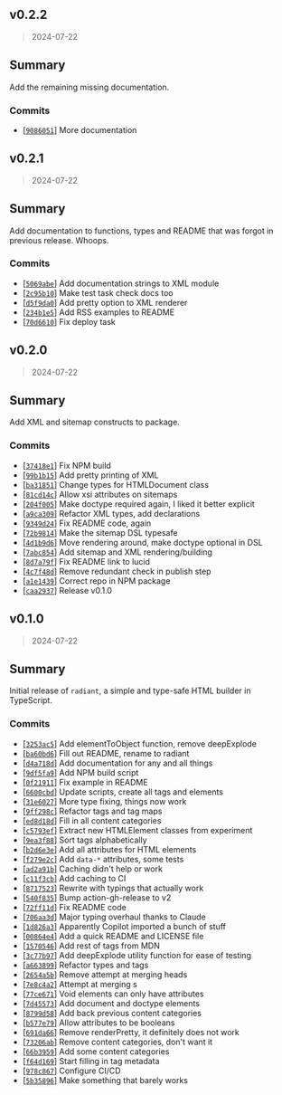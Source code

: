 ## v0.2.2

> 2024-07-22

## Summary

Add the remaining missing documentation.

### Commits

- [[`9086051`](https://github.com/sondr3/radiant)] More documentation

## v0.2.1

> 2024-07-22

## Summary

Add documentation to functions, types and README that was forgot in previous release. Whoops.

### Commits

- [[`5069abe`](https://github.com/sondr3/radiant/commit/5069abe)] Add documentation strings to XML module
- [[`2c95b10`](https://github.com/sondr3/radiant/commit/2c95b10)] Make test task check docs too
- [[`d5f9da0`](https://github.com/sondr3/radiant/commit/d5f9da0)] Add pretty option to XML renderer
- [[`234b1e5`](https://github.com/sondr3/radiant/commit/234b1e5)] Add RSS examples to README
- [[`70d6610`](https://github.com/sondr3/radiant/commit/70d6610)] Fix deploy task

## v0.2.0

> 2024-07-22

## Summary

Add XML and sitemap constructs to package.

### Commits

- [[`37418e1`](https://github.com/sondr3/radiant/commit/37418e1)] Fix NPM build
- [[`99b1b15`](https://github.com/sondr3/radiant/commit/99b1b15)] Add pretty printing of XML
- [[`ba31851`](https://github.com/sondr3/radiant/commit/ba31851)] Change types for HTMLDocument class
- [[`81cd14c`](https://github.com/sondr3/radiant/commit/81cd14c)] Allow xsi attributes on sitemaps
- [[`204f005`](https://github.com/sondr3/radiant/commit/204f005)] Make doctype required again, I liked it better
  explicit
- [[`a9ca309`](https://github.com/sondr3/radiant/commit/a9ca309)] Refactor XML types, add declarations
- [[`9349d24`](https://github.com/sondr3/radiant/commit/9349d24)] Fix README code, again
- [[`72b9814`](https://github.com/sondr3/radiant/commit/72b9814)] Make the sitemap DSL typesafe
- [[`4d1b9d6`](https://github.com/sondr3/radiant/commit/4d1b9d6)] Move rendering around, make doctype optional in DSL
- [[`7abc854`](https://github.com/sondr3/radiant/commit/7abc854)] Add sitemap and XML rendering/building
- [[`8d7a79f`](https://github.com/sondr3/radiant/commit/8d7a79f)] Fix README link to lucid
- [[`4c7f48d`](https://github.com/sondr3/radiant/commit/4c7f48d)] Remove redundant check in publish step
- [[`a1e1439`](https://github.com/sondr3/radiant/commit/a1e1439)] Correct repo in NPM package
- [[`caa2937`](https://github.com/sondr3/radiant/commit/caa2937)] Release v0.1.0

## v0.1.0

> 2024-07-22

## Summary

Initial release of `radiant`, a simple and type-safe HTML builder in TypeScript.

### Commits

- [[`3253ac5`](https://github.com/sondr3/radiant/commit/3253ac5)] Add elementToObject function, remove deepExplode
- [[`ba60bd6`](https://github.com/sondr3/radiant/commit/ba60bd6)] Fill out README, rename to radiant
- [[`d4a718d`](https://github.com/sondr3/radiant/commit/d4a718d)] Add documentation for any and all things
- [[`9df5fa9`](https://github.com/sondr3/radiant/commit/9df5fa9)] Add NPM build script
- [[`0f21911`](https://github.com/sondr3/radiant/commit/0f21911)] Fix example in README
- [[`6600cbd`](https://github.com/sondr3/radiant/commit/6600cbd)] Update scripts, create all tags and elements
- [[`31e6027`](https://github.com/sondr3/radiant/commit/31e6027)] More type fixing, things now work
- [[`9ff298c`](https://github.com/sondr3/radiant/commit/9ff298c)] Refactor tags and tag maps
- [[`ed8d18d`](https://github.com/sondr3/radiant/commit/ed8d18d)] Fill in all content categories
- [[`c5793ef`](https://github.com/sondr3/radiant/commit/c5793ef)] Extract new HTMLElement classes from experiment
- [[`9ea3f88`](https://github.com/sondr3/radiant/commit/9ea3f88)] Sort tags alphabetically
- [[`b2d6e3e`](https://github.com/sondr3/radiant/commit/b2d6e3e)] Add all attributes for HTML elements
- [[`f279e2c`](https://github.com/sondr3/radiant/commit/f279e2c)] Add `data-*` attributes, some tests
- [[`ad2a91b`](https://github.com/sondr3/radiant/commit/ad2a91b)] Caching didn't help or work
- [[`c11f3cb`](https://github.com/sondr3/radiant/commit/c11f3cb)] Add caching to CI
- [[`8717523`](https://github.com/sondr3/radiant/commit/8717523)] Rewrite with typings that actually work
- [[`540f835`](https://github.com/sondr3/radiant/commit/540f835)] Bump action-gh-release to v2
- [[`72ff11d`](https://github.com/sondr3/radiant/commit/72ff11d)] Fix README code
- [[`706aa3d`](https://github.com/sondr3/radiant/commit/706aa3d)] Major typing overhaul thanks to Claude
- [[`1d826a3`](https://github.com/sondr3/radiant/commit/1d826a3)] Apparently Copilot imported a bunch of stuff
- [[`00864e4`](https://github.com/sondr3/radiant/commit/00864e4)] Add a quick README and LICENSE file
- [[`1570546`](https://github.com/sondr3/radiant/commit/1570546)] Add rest of tags from MDN
- [[`3c77b97`](https://github.com/sondr3/radiant/commit/3c77b97)] Add deepExplode utility function for ease of testing
- [[`a663899`](https://github.com/sondr3/radiant/commit/a663899)] Refactor types and tags
- [[`2654a5b`](https://github.com/sondr3/radiant/commit/2654a5b)] Remove attempt at merging heads
- [[`7e8c4a2`](https://github.com/sondr3/radiant/commit/7e8c4a2)] Attempt at merging <head>s
- [[`77ce671`](https://github.com/sondr3/radiant/commit/77ce671)] Void elements can only have attributes
- [[`7d45573`](https://github.com/sondr3/radiant/commit/7d45573)] Add document and doctype elements
- [[`8799d58`](https://github.com/sondr3/radiant/commit/8799d58)] Add back previous content categories
- [[`b577e79`](https://github.com/sondr3/radiant/commit/b577e79)] Allow attributes to be booleans
- [[`691da66`](https://github.com/sondr3/radiant/commit/691da66)] Remove renderPretty, it definitely does not work
- [[`73206ab`](https://github.com/sondr3/radiant/commit/73206ab)] Remove content categories, don't want it
- [[`66b3959`](https://github.com/sondr3/radiant/commit/66b3959)] Add some content categories
- [[`f64d169`](https://github.com/sondr3/radiant/commit/f64d169)] Start filling in tag metadata
- [[`978c867`](https://github.com/sondr3/radiant/commit/978c867)] Configure CI/CD
- [[`5b35896`](https://github.com/sondr3/radiant/commit/5b35896)] Make something that barely works
